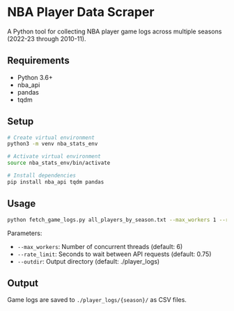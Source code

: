 # NBA Player Data Scraper

A Python tool for collecting NBA player game logs across multiple seasons (2022-23 through 2010-11).

## Requirements
- Python 3.6+
- nba_api
- pandas
- tqdm

## Setup
```bash
# Create virtual environment
python3 -m venv nba_stats_env

# Activate virtual environment
source nba_stats_env/bin/activate

# Install dependencies
pip install nba_api tqdm pandas
```

## Usage
```bash
python fetch_game_logs.py all_players_by_season.txt --max_workers 1 --rate_limit 1.5
```

Parameters:
- `--max_workers`: Number of concurrent threads (default: 6)
- `--rate_limit`: Seconds to wait between API requests (default: 0.75)
- `--outdir`: Output directory (default: ./player_logs)

## Output
Game logs are saved to `./player_logs/{season}/` as CSV files.